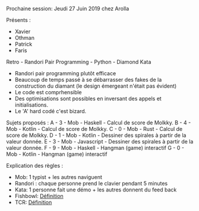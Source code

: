 Prochaine session: Jeudi 27 Juin 2019 chez Arolla

Présents :
- Xavier
- Othman
- Patrick
- Faris

Retro - Randori Pair Programming - Python - Diamond Kata
- Randori pair programming plutôt efficace
- Beaucoup de temps passé à se débarrasser des fakes de la construction du diamant 
    (le design émergeant n'était pas évident)
- Le code est comprhensible
- Des optimisations sont possibles en inversant des appels et initialisations.
- Le 'A' hard codé c'est bizard.

Sujets proposés :
A - 3 - Mob - Haskell - Calcul de score de Molkky.
B - 4 - Mob - Kotlin - Calcul de score de Molkky.
C - 0 - Mob - Rust - Calcul de score de Molkky.
D - 1 - Mob - Kotlin - Dessiner des spirales à partir de la valeur donnée.
E - 3 - Mob - Javascript - Dessiner des spirales à partir de la valeur donnée.
F - 9 - Mob - Haskell - Hangman (game) interactif
G - 0 - Mob - Kotlin - Hangman (game) interactif


Explication des règles :
* Mob: 1 typist + les autres naviguent
* Randori : chaque personne prend le clavier pendant 5 minutes
* Kata: 1 personne fait une démo + les autres donnent du feed back
* Fishbowl: [Définition](https://en.wikipedia.org/wiki/Fishbowl_(conversation))
* TCR: [Définition](https://medium.com/@kentbeck_7670/test-commit-revert-870bbd756864)


